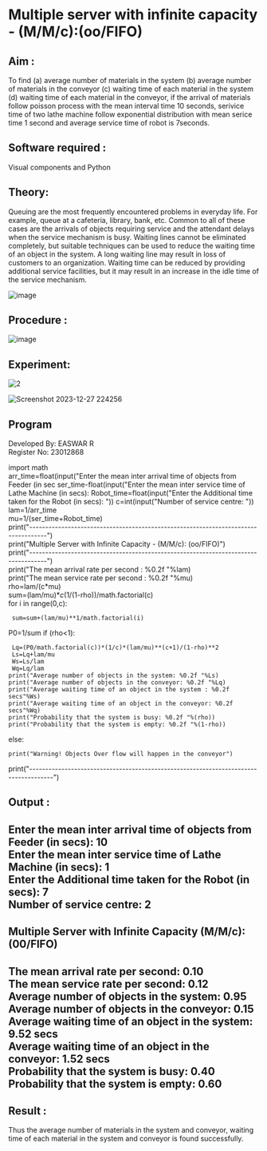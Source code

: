 # Multiple server with infinite capacity - (M/M/c):(oo/FIFO)
## Aim :
To find (a) average number of materials in the system (b) average number of materials in the conveyor (c) waiting time of each material in the system (d) waiting time of each material in the conveyor, if the arrival  of materials follow poisson process with the mean interval time 10 seconds, serivice time of two lathe machine follow exponential distribution with mean serice time 1 second and average service time of robot is 7seconds.

## Software required :
Visual components and Python

## Theory:
Queuing are the most frequently encountered problems in everyday life. For example, queue at a cafeteria, library, bank, etc. Common to all of these cases are the arrivals of objects requiring service and the attendant delays when the service mechanism is busy. Waiting lines cannot be eliminated completely, but suitable techniques can be used to reduce the waiting time of an object in the system. A long waiting line may result in loss of customers to an organization. Waiting time can be reduced by providing additional service facilities, but it may result in an increase in the idle time of the service mechanism.

![image](https://user-images.githubusercontent.com/103921593/203238035-1c8109bc-cbf2-4c77-baea-c5b682a752ef.png)

## Procedure :

![image](https://user-images.githubusercontent.com/103921593/203238265-176740b0-eae2-4772-90be-5449869ac9b0.png)




## Experiment:
![2](https://github.com/EaswarR2005/Muttiple-capacity-with-infinite-capacity/assets/146931525/7911aa1a-3a0b-4ac7-8e7f-673b66dae373)    




![Screenshot 2023-12-27 224256](https://github.com/EaswarR2005/Muttiple-capacity-with-infinite-capacity/assets/146931525/4394d498-4534-4865-92fd-38cdce2d8212)



## Program
Developed By: EASWAR R    
Register No: 23012868

import math       
arr_time=float(input("Enter the mean inter arrival time of objects from Feeder (in sec ser_time-float(input("Enter the mean inter service time of Lathe Machine (in secs): Robot_time=float(input("Enter the Additional time taken for the Robot (in secs): ")) c=int(input("Number of service centre: "))      
lam=1/arr_time       
mu=1/(ser_time+Robot_time)       
print("-----------------------------------------------------------------------------------")      
print("Multiple Server with Infinite Capacity - (M/M/c): (oo/FIFO)")     
print("-----------------------------------------------------------------------------------")      
print("The mean arrival rate per second : %0.2f "%lam)     
print("The mean service rate per second : %0.2f "%mu)    
rho=lam/(c*mu)      
sum=(lam/mu)**c*(1/(1-rho))/math.factorial(c)      
for i in range(0,c):       

     sum=sum+(lam/mu)**1/math.factorial(i)   
P0=1/sum
if (rho<1):

     Lq=(P0/math.factorial(c))*(1/c)*(lam/mu)**(c+1)/(1-rho)**2   
     Ls=Lq+lam/mu   
     Ws=Ls/lam             
     Wq=Lq/lam      
    print("Average number of objects in the system: %0.2f "%Ls)        
    print("Average number of objects in the conveyor: %0.2f "%Lq)     
    print("Average waiting time of an object in the system : %0.2f secs"%Ws)     
    print("Average waiting time of an object in the conveyor: %0.2f secs"%Wq)     
    print("Probability that the system is busy: %0.2f "%(rho))    
    print("Probability that the system is empty: %0.2f "%(1-rho))   
else:

    print("Warning! Objects Over flow will happen in the conveyor")    
print("-------------------------------------------------------------------------------------")
## Output :

Enter the mean inter arrival time of objects from Feeder (in secs): 10        
Enter the mean inter service time of Lathe Machine (in secs): 1     
Enter the Additional time taken for the Robot (in secs): 7     
Number of service centre: 2   
----------------------------------------------------------
Multiple Server with Infinite Capacity (M/M/c): (00/FIFO)
----------------------------------------------------------
The mean arrival rate per second: 0.10      
The mean service rate per second: 0.12       
Average number of objects in the system: 0.95      
Average number of objects in the conveyor: 0.15      
Average waiting time of an object in the system: 9.52 secs      
Average waiting time of an object in the conveyor: 1.52 secs       
Probability that the system is busy: 0.40      
Probability that the system is empty: 0.60      
-----------------------------------------------------------

## Result : 

Thus the average number of materials in the system and conveyor, waiting time of each material in the system and conveyor is found successfully.
